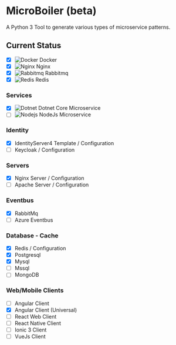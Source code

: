 # MicroBoiler (beta)
A Python 3 Tool to generate various types of microservice patterns.
## Current Status
- [x] ![Docker](https://addons.thunderbird.net/user-media/addon_icons/657/657778-64.png?modified=1444164735) Docker
- [x] ![Nginx](https://images.sftcdn.net/images/t_app-logo-l,f_auto,dpr_auto/p/5ee3b363-b461-4e28-8c82-36b49ccb21bd/1544311950/nginx-logo.png) Nginx
- [x] ![Rabbitmq](https://pbs.twimg.com/profile_images/107544284/rabbit.jpg) Rabbitmq
- [x] ![Redis](https://avatars1.githubusercontent.com/u/1529926?v=3&s=100) Redis
### Services
- [x] ![Dotnet](https://raygun.com/upload/languages/dotnet/dotnet.svg) Dotnet Core Microservice
- [ ] ![Nodejs](https://chocolatey.org/content/packageimages/nodejs.10.8.0.png) NodeJs Microservice
### Identity
- [x] IdentityServer4 Template / Configuration
- [ ] Keycloak / Configuration
### Servers
- [x] Nginx Server / Configuration
- [ ] Apache Server / Configuration
### Eventbus
- [x] RabbitMq
- [ ] Azure Eventbus
### Database - Cache
- [x] Redis / Configuration
- [x] Postgresql
- [x] Mysql
- [ ] Mssql
- [ ] MongoDB
### Web/Mobile Clients
- [ ] Angular Client
- [x] Angular Client (Universal)
- [ ] React Web Client
- [ ] React Native Client
- [ ] Ionic 3 Client
- [ ] VueJs Client